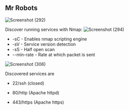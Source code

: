 <h2>Mr Robots </h2>

![Screenshot (292)](https://github.com/user-attachments/assets/054ff140-ca69-4698-996f-a4d5a4c20d8e)

Discover running services with Nmap:
![Screenshot (294)](https://github.com/user-attachments/assets/d5863eea-bc9f-4e49-a45b-db3dd0808564)

- -sC - Enables nmap scripting engine
- -sV - Service version detection
- -sS - Half open scan
- --min-rate - Rate at which packet is sent

![Screenshot (306)](https://github.com/user-attachments/assets/98d36105-26e8-443d-a033-17a7ca2b11ea)

Discovered services are
- 22/ssh (closed)

- 80/http (Apache httpd)
  
- 443/https (Apache https)

  



  

